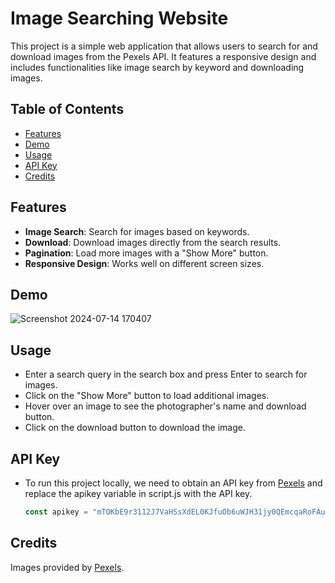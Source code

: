 # Image Searching Website

This project is a simple web application that allows users to search for and download images from the Pexels API. It features a responsive design and includes functionalities like image search by keyword and downloading images.

## Table of Contents

- [Features](#features)
- [Demo](#demo)
- [Usage](#usage)
- [API Key](#api-key)
- [Credits](#credits)

## Features

- **Image Search**: Search for images based on keywords.
- **Download**: Download images directly from the search results.
- **Pagination**: Load more images with a "Show More" button.
- **Responsive Design**: Works well on different screen sizes.


## Demo

![Screenshot 2024-07-14 170407](https://github.com/user-attachments/assets/db16c564-98fb-47b0-b7ff-056e533ce579)

## Usage
- Enter a search query in the search box and press Enter to search for images.
- Click on the "Show More" button to load additional images.
- Hover over an image to see the photographer's name and download button.
- Click on the download button to download the image.

## API Key
- To run this project locally, we need to obtain an API key from [Pexels](https://www.pexels.com/) and replace the apikey variable in script.js with the API key.
  
  ```js
  const apikey = "mTOKbE9r3112J7VaHSsXdEL0KJfuOb6uWJH31jy0QEmcqaRoFAuuBaKk";


## Credits
Images provided by [Pexels](https://www.pexels.com/).

